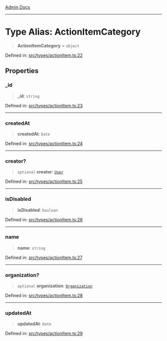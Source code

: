 [Admin Docs](/)

***

# Type Alias: ActionItemCategory

> **ActionItemCategory** = `object`

Defined in: [src/types/actionItem.ts:22](https://github.com/PalisadoesFoundation/talawa-admin/blob/main/src/types/actionItem.ts#L22)

## Properties

### \_id

> **\_id**: `string`

Defined in: [src/types/actionItem.ts:23](https://github.com/PalisadoesFoundation/talawa-admin/blob/main/src/types/actionItem.ts#L23)

***

### createdAt

> **createdAt**: `Date`

Defined in: [src/types/actionItem.ts:24](https://github.com/PalisadoesFoundation/talawa-admin/blob/main/src/types/actionItem.ts#L24)

***

### creator?

> `optional` **creator**: [`User`](../../User/type/type-aliases/User.md)

Defined in: [src/types/actionItem.ts:25](https://github.com/PalisadoesFoundation/talawa-admin/blob/main/src/types/actionItem.ts#L25)

***

### isDisabled

> **isDisabled**: `boolean`

Defined in: [src/types/actionItem.ts:26](https://github.com/PalisadoesFoundation/talawa-admin/blob/main/src/types/actionItem.ts#L26)

***

### name

> **name**: `string`

Defined in: [src/types/actionItem.ts:27](https://github.com/PalisadoesFoundation/talawa-admin/blob/main/src/types/actionItem.ts#L27)

***

### organization?

> `optional` **organization**: [`Organization`](../../Organization/type/type-aliases/Organization.md)

Defined in: [src/types/actionItem.ts:28](https://github.com/PalisadoesFoundation/talawa-admin/blob/main/src/types/actionItem.ts#L28)

***

### updatedAt

> **updatedAt**: `Date`

Defined in: [src/types/actionItem.ts:29](https://github.com/PalisadoesFoundation/talawa-admin/blob/main/src/types/actionItem.ts#L29)
